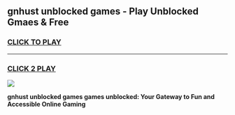 
## gnhust unblocked games - Play Unblocked Gmaes & Free
<h3>
<a href="https://news.freeplayer.one?title=gnhust_unblocked_games&ref=16F">CLICK TO PLAY</a></h3>
<hr>

<h3>
<a href="https://news.freeplayer.one?title=gnhust_unblocked_games&ref=16F">CLICK 2 PLAY</a>
  
</h3>

<a href="https://news.freeplayer.one?title=gnhust_unblocked_games&ref=16F/"><img src="https://clearcache.store/games.png"></a>


**gnhust unblocked games games unblocked: Your Gateway to Fun and Accessible Online Gaming**
